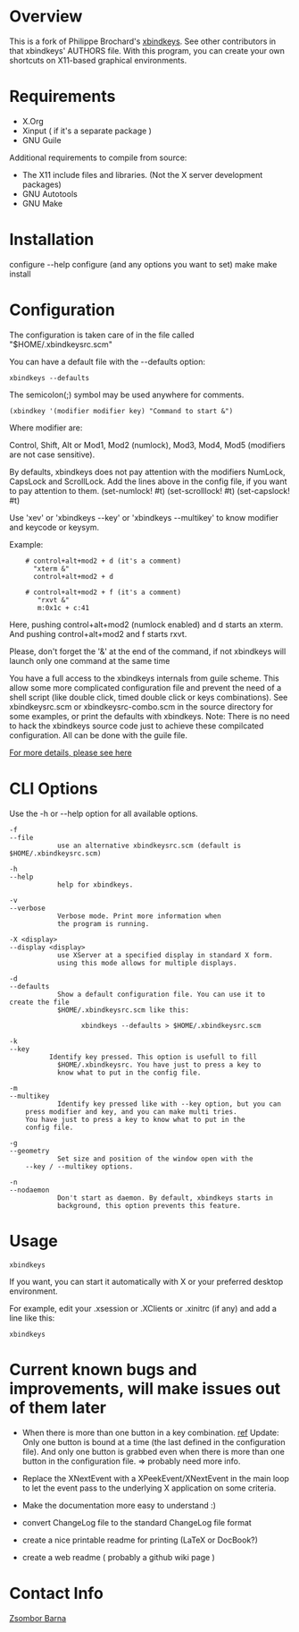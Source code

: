 

# Overview
This is a fork of Philippe Brochard's [xbindkeys](http://www.nongnu.org/xbindkeys/xbindkeys.html).
See other contributors in that xbindkeys' AUTHORS file.
With this program, you can create your own shortcuts on X11-based graphical environments.

# Requirements

- X.Org
- Xinput ( if it's a separate package )
- GNU Guile

Additional requirements to compile from source:
    
- The X11 include files and libraries. (Not the X server development packages)
- GNU Autotools
- GNU Make

# Installation

  configure --help
  configure (and any options you want to set)
  make
  make install


# Configuration
The configuration is taken care of in the file called 
	"$HOME/.xbindkeysrc.scm"

You can have a default file with the --defaults option:

	xbindkeys --defaults

The semicolon(;) symbol may be used anywhere for comments. 

	(xbindkey '(modifier modifier key) "Command to start &")

Where modifier are:

Control, Shift, Alt or Mod1, Mod2 (numlock), Mod3, Mod4, Mod5 (modifiers are not case sensitive).

By defaults, xbindkeys does not pay attention with the modifiers
NumLock, CapsLock and ScrollLock.
Add the lines above in the config file, if you want to pay attention to them.
	(set-numlock! #t)
	(set-scrolllock! #t)
	(set-capslock! #t)


Use 'xev' or 'xbindkeys --key' or 'xbindkeys --multikey' to know modifier 
and keycode or keysym.

Example:

        # control+alt+mod2 + d (it's a comment)
          "xterm &"
          control+alt+mod2 + d

        # control+alt+mod2 + f (it's a comment)
           "rxvt &"
           m:0x1c + c:41

Here, pushing control+alt+mod2 (numlock enabled) and d starts  an xterm.
And pushing control+alt+mod2 and f starts rxvt.

Please, don't forget the '&' at the end of the command,
if not xbindkeys will launch only one command at the same time

You have a full access to the xbindkeys internals from guile scheme. This allow some more complicated configuration file and prevent the need of a shell script (like double click, timed double click or keys combinations). See xbindkeysrc.scm or xbindkeysrc-combo.scm in the source directory for some
examples, or print the defaults with xbindkeys.
Note: There is no need to hack the xbindkeys
source code just to achieve these compilcated configuration. All can be done with the guile file.

[For more details, please see here](http://www.gnu.org/software/guile/guile.html)

# CLI Options

Use the -h or --help option for all available options.

	-f
	--file
                use an alternative xbindkeysrc.scm (default is $HOME/.xbindkeysrc.scm)

	-h
	--help
                help for xbindkeys.

	-v
	--verbose
                Verbose mode. Print more information when
                the program is running.
         
	-X <display>
	--display <display>
                use XServer at a specified display in standard X form.
                using this mode allows for multiple displays.

	-d
	--defaults
                Show a default configuration file. You can use it to create the file
                $HOME/.xbindkeysrc.scm like this:

                      xbindkeys --defaults > $HOME/.xbindkeysrc.scm

	-k
	--key
              Identify key pressed. This option is usefull to fill
                $HOME/.xbindkeysrc. You have just to press a key to
                know what to put in the config file.

	-m
	--multikey
                Identify key pressed like with --key option, but you can 
		press modifier and key, and you can make multi tries.
		You have just to press a key to know what to put in the 
		config file.

	-g
	--geometry
                Set size and position of the window open with the 
		--key / --multikey options.

	-n
	--nodaemon
                Don't start as daemon. By default, xbindkeys starts in
                background, this option prevents this feature.

# Usage

	xbindkeys

If you want, you can start it automatically with X or your preferred desktop environment.

For example, edit your .xsession or .XClients or .xinitrc (if any) and add a line like this:

	xbindkeys

# Current known bugs and improvements, will make issues out of them later

- When there is more than one button in a key combination. [ref](http://lists.nongnu.org/archive/html/xbindkeys-devel/2009-05/msg00001.html)  Update: Only one button is bound at a time (the last defined in the configuration file). And only one button is grabbed even when there is more than one button in the configuration file. => probably need more info.

- Replace the XNextEvent with a XPeekEvent/XNextEvent in the main loop to let the event pass to the underlying X application on some
    criteria.

- Make the documentation more easy to understand :)

- convert ChangeLog file to the standard ChangeLog file format

- create a nice printable readme for printing (LaTeX or DocBook?)

- create a web readme ( probably a github wiki page )

# Contact Info
[Zsombor Barna](mailto:unibro@mailo.com)
